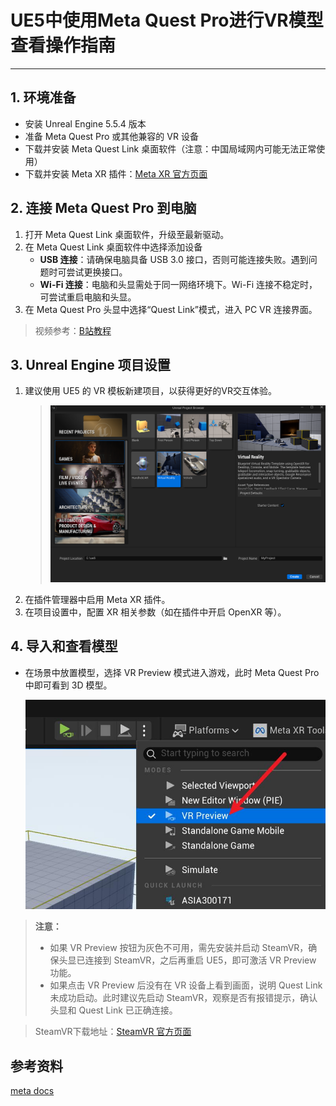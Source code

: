# UE5中使用Meta Quest Pro进行VR模型查看操作指南

---


## 1. 环境准备

- 安装 Unreal Engine 5.5.4 版本
- 准备 Meta Quest Pro 或其他兼容的 VR 设备
- 下载并安装 Meta Quest Link 桌面软件（注意：中国局域网内可能无法正常使用）
- 下载并安装 Meta XR 插件：[Meta XR 官方页面](https://www.unrealengine.com/marketplace/en-US/product/meta-xr)

## 2. 连接 Meta Quest Pro 到电脑

1. 打开 Meta Quest Link 桌面软件，升级至最新驱动。
2. 在 Meta Quest Link 桌面软件中选择添加设备
    - **USB 连接**：请确保电脑具备 USB 3.0 接口，否则可能连接失败。遇到问题时可尝试更换接口。
    - **Wi-Fi 连接**：电脑和头显需处于同一网络环境下。Wi-Fi 连接不稳定时，可尝试重启电脑和头显。
3. 在 Meta Quest Pro 头显中选择“Quest Link”模式，进入 PC VR 连接界面。

> 视频参考：[B站教程](https://www.bilibili.com/video/BV15b421J7Ee/?spm_id_from=333.1007.top_right_bar_window_default_collection.content.click)


## 3. Unreal Engine 项目设置

1. 建议使用 UE5 的 VR 模板新建项目，以获得更好的VR交互体验。
   > ![VR模板](VR.png)
2. 在插件管理器中启用 Meta XR 插件。
3. 在项目设置中，配置 XR 相关参数（如在插件中开启 OpenXR 等）。

## 4. 导入和查看模型


- 在场景中放置模型，选择 VR Preview 模式进入游戏，此时 Meta Quest Pro 中即可看到 3D 模型。

  ![UE5 VR模型预览选项](image.png)


> **注意：**
> - 如果 VR Preview 按钮为灰色不可用，需先安装并启动 SteamVR，确保头显已连接到 SteamVR，之后再重启 UE5，即可激活 VR Preview 功能。
> - 如果点击 VR Preview 后没有在 VR 设备上看到画面，说明 Quest Link 未成功启动。此时建议先启动 SteamVR，观察是否有报错提示，确认头显和 Quest Link 已正确连接。

> SteamVR下载地址：[SteamVR 官方页面](https://www.steamvr.com/en/)

## 参考资料

[meta docs](https://developers.meta.com/horizon/documentation/unreal/unreal-engine-basics/)

